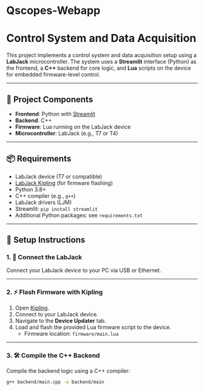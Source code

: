 # Qscopes-Webapp

# Control System and Data Acquisition

This project implements a control system and data acquisition setup using a **LabJack** microcontroller. The system uses a **Streamlit** interface (Python) as the frontend, a **C++** backend for core logic, and **Lua** scripts on the device for embedded firmware-level control.

---

## 🧩 Project Components

- **Frontend**: Python with [Streamlit](https://streamlit.io/)
- **Backend**: C++
- **Firmware**: Lua running on the LabJack device
- **Microcontroller**: LabJack (e.g., T7 or T4)

---

## 📦 Requirements

- LabJack device (T7 or compatible)
- [LabJack Kipling](https://labjack.com/pages/support?doc=/software-driver/kipling/) (for firmware flashing)
- Python 3.8+
- C++ compiler (e.g., `g++`)
- LabJack drivers (LJM)
- Streamlit: `pip install streamlit`
- Additional Python packages: see `requirements.txt`

---

## 🔧 Setup Instructions

### 1. 🔌 Connect the LabJack

Connect your LabJack device to your PC via USB or Ethernet.

---

### 2. ⚡ Flash Firmware with Kipling

1. Open [Kipling](https://labjack.com/pages/support?doc=/software-driver/kipling/).
2. Connect to your LabJack device.
3. Navigate to the **Device Updater** tab.
4. Load and flash the provided Lua firmware script to the device.
   - Firmware location: `firmware/main.lua`

---

### 3. 🛠️ Compile the C++ Backend

Compile the backend logic using a C++ compiler:

```bash
g++ backend/main.cpp -o backend/main
